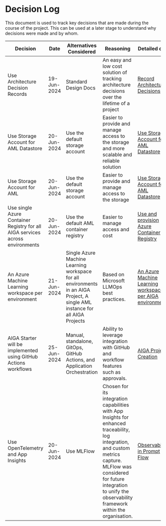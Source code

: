 # Decision Log

This document is used to track key decisions that are made during the course of the project. This can be used at a later
stage to understand why decisions were made and by whom.

| **Decision**             | **Date**    | **Alternatives Considered** | **Reasoning** | **Detailed doc**                                                             | **Made By** | **Work Required** |
|--------------------------|-------------|-----------------------------|---------------|------------------------------------------------------------------------------|-------------|------------------|
| Use Architecture Decision Records| 19-Jun-2024 | Standard Design Docs | An easy and low cost solution of tracking architecture decisions over the lifetime of a project | [Record Architecture Decisions](./adrs/001-record-architecture-decisions.md) | Dev Team | NA |
| Use Storage Account for AML Datastore | 20-Jun-2024 | Use the default storage account | Easier to provide and manage access to the storage and more scalable and reliable solution | [Use Storage Account for AML Datastore](./adrs/003-use-and-provision-storage-account.md) | Avishay Balter | NA |
| Use Storage Account for AML | 20-Jun-2024 | Use the default storage account | Easier to provide and manage access to the storage | [Use Storage Account for AML Datastore](./adrs/003-use-and-provision-storage-account.md) | Avishay Balter | NA |
| Use single Azure Container Registry for all AIGA services across environments | 20-Jun-2024 | Use the default AML container registry | Easier to manage access and cost | [Use and provision Azure Container Registry](./adrs/004-use-and-provision-azure-container-registry.md) | Avishay Balter | NA |
| An Azure Machine Learning workspace per environment | 21-Jun-2024 | Single Azure Machine Learning workspace for all environments in an AIGA Project, A single AML instance for all AIGA Projects | Based on Microsoft LLMOps best practices. | [An Azure Machine Learning workspace per AIGA environment](./adrs/005-single-aml-per-environment.md) | Avishay Balter | NA |
| AIGA Starter will be implemented using GitHub Actions workflows | 25-Jun-2024 | Manual, standalone, GitOps, GitHub Actions, and Application Orchestration | Ability to leverage integration with GitHub and workflow features such as approvals. | [AIGA Project Creation](./adrs/006-aiga-project-creation.md) | Liam Moat | NA |
| Use OpenTelemetry and App Insights         | 20-Jun-2024 | Use MLFlow  |  Chosen for its integration capabilities with App Insights for enhanced traceability, log integration, and custom metrics capture. MLFlow was considered for future integration to unify the observability framework within the organisation. |   [Observability in Prompt Flow](./adrs/007-observability-prompt-flow.md)  | Dev Team    | NA    |
